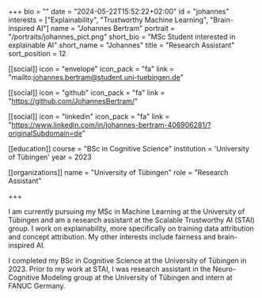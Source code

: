 +++
bio = ""
date = "2024-05-22T15:52:22+02:00"
id = "johannes"
interests = ["Explainability", "Trustworthy Machine Learning", "Brain-inspired AI"]
name = "Johannes Bertram"
portrait = "/portraits/johannes_pict.png"
short_bio = "MSc Student interested in explainable AI"
short_name = "Johannes"
title = "Research Assistant"
sort_position = 12

[[social]]
    icon = "envelope"
    icon_pack = "fa"
    link = "mailto:johannes.bertram@student.uni-tuebingen.de"

[[social]]
    icon = "github"
    icon_pack = "fa"
    link = "https://github.com/JohannesBertram/"

[[social]]
    icon = "linkedin"
    icon_pack = "fa"
    link = "https://www.linkedin.com/in/johannes-bertram-406906281/?originalSubdomain=de"

[[education]]
    course = "BSc in Cognitive Science"
    institution = 'University of Tübingen'
    year = 2023

[[organizations]]
    name = "University of Tübingen"
    role = "Research Assistant"

+++

I am currently pursuing my MSc in Machine Learning at the University of Tübingen and am a research assistant at the Scalable Trustworthy AI (STAI) group. I work on explainability, more specifically on training data attribution and concept attribution. My other interests include fairness and brain-inspired AI.

I completed my BSc in Cognitive Science at the University of Tübingen in 2023. Prior to my work at STAI, I was research assistant in the Neuro-Cognitive Modeling group at the University of Tübingen and intern at FANUC Germany.

